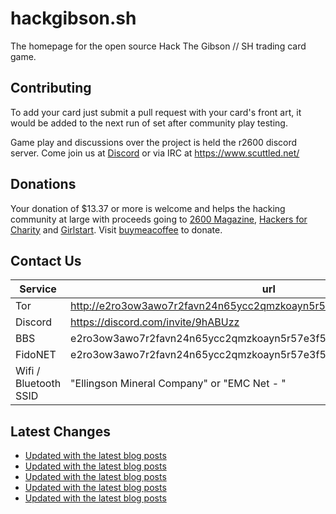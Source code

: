 # hackgibson.sh
The homepage for the open source Hack The Gibson // SH trading card game.


## Contributing

To add your card just submit a pull request with your card's front art, it would be added to the next run of set after community play testing.

Game play and discussions over the project is held the r2600 discord server. Come join us at [Discord](https://discord.com/invite/9hABUzz) or via IRC at https://www.scuttled.net/


## Donations

Your donation of $13.37 or more is welcome and helps the hacking community at large with proceeds going to [2600 Magazine](https://2600.com/), [Hackers for Charity](https://hackersforcharity.org) and [Girlstart](https://girlstart.org).  Visit [buymeacoffee](https://www.buymeacoffee.com/hackgibson.sh) to donate.


## Contact Us

Service | url
-|-
Tor | http://e2ro3ow3awo7r2favn24n65ycc2qmzkoayn5r57e3f56nvjwdcgg32ad.onion
Discord | https://discord.com/invite/9hABUzz
BBS | e2ro3ow3awo7r2favn24n65ycc2qmzkoayn5r57e3f56nvjwdcgg32ad.onion:23
FidoNET | e2ro3ow3awo7r2favn24n65ycc2qmzkoayn5r57e3f56nvjwdcgg32ad.onion:24554
Wifi / Bluetooth SSID | "Ellingson Mineral Company" or "EMC Net - <fidonet address>"

## Latest Changes
<!-- BLOG-POST-LIST:START -->
- [Updated with the latest blog posts](https://github.com/DFW2600/hackgibson.sh/commit/d948872c9c74f1069ab6dbcfe3215c3cb93df051)
- [Updated with the latest blog posts](https://github.com/DFW2600/hackgibson.sh/commit/73723c9cba03b9a217a7f686cc8857e1b8a26aea)
- [Updated with the latest blog posts](https://github.com/DFW2600/hackgibson.sh/commit/ca3a88c7c564769ef1a930d5ac4054f5daa7d393)
- [Updated with the latest blog posts](https://github.com/DFW2600/hackgibson.sh/commit/e5d6040b7e0fee2d0cd199b41d826261d21d7826)
- [Updated with the latest blog posts](https://github.com/DFW2600/hackgibson.sh/commit/0cd1546812064f4120d17b48d28027e612f084f0)
<!-- BLOG-POST-LIST:END -->
